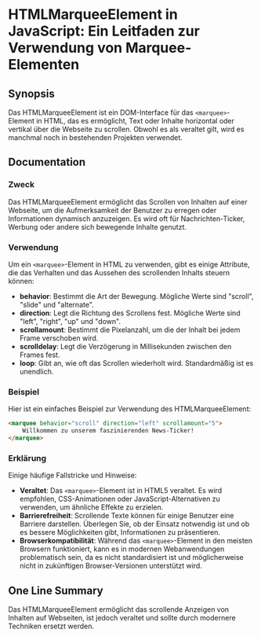 <!--
Meta Description: # HTMLMarqueeElement in JavaScript: Ein Leitfaden zur Verwendung von Marquee-Elementen ## Synopsis Das HTMLMarqueeElement ist ein DOM-Interface für da...
Meta Keywords: das, die, marquee, ist, und
-->

# HTMLMarqueeElement in JavaScript: Ein Leitfaden zur Verwendung von Marquee-Elementen

## Synopsis
Das HTMLMarqueeElement ist ein DOM-Interface für das `<marquee>`-Element in HTML, das es ermöglicht, Text oder Inhalte horizontal oder vertikal über die Webseite zu scrollen. Obwohl es als veraltet gilt, wird es manchmal noch in bestehenden Projekten verwendet.

## Documentation
### Zweck
Das HTMLMarqueeElement ermöglicht das Scrollen von Inhalten auf einer Webseite, um die Aufmerksamkeit der Benutzer zu erregen oder Informationen dynamisch anzuzeigen. Es wird oft für Nachrichten-Ticker, Werbung oder andere sich bewegende Inhalte genutzt.

### Verwendung
Um ein `<marquee>`-Element in HTML zu verwenden, gibt es einige Attribute, die das Verhalten und das Aussehen des scrollenden Inhalts steuern können:

- **behavior**: Bestimmt die Art der Bewegung. Mögliche Werte sind "scroll", "slide" und "alternate".
- **direction**: Legt die Richtung des Scrollens fest. Mögliche Werte sind "left", "right", "up" und "down".
- **scrollamount**: Bestimmt die Pixelanzahl, um die der Inhalt bei jedem Frame verschoben wird.
- **scrolldelay**: Legt die Verzögerung in Millisekunden zwischen den Frames fest.
- **loop**: Gibt an, wie oft das Scrollen wiederholt wird. Standardmäßig ist es unendlich.

### Beispiel
Hier ist ein einfaches Beispiel zur Verwendung des HTMLMarqueeElement:

```html
<marquee behavior="scroll" direction="left" scrollamount="5">
    Willkommen zu unserem faszinierenden News-Ticker!
</marquee>
```

### Erklärung
Einige häufige Fallstricke und Hinweise:

- **Veraltet**: Das `<marquee>`-Element ist in HTML5 veraltet. Es wird empfohlen, CSS-Animationen oder JavaScript-Alternativen zu verwenden, um ähnliche Effekte zu erzielen.
- **Barrierefreiheit**: Scrollende Texte können für einige Benutzer eine Barriere darstellen. Überlegen Sie, ob der Einsatz notwendig ist und ob es bessere Möglichkeiten gibt, Informationen zu präsentieren.
- **Browserkompatibilität**: Während das `<marquee>`-Element in den meisten Browsern funktioniert, kann es in modernen Webanwendungen problematisch sein, da es nicht standardisiert ist und möglicherweise nicht in zukünftigen Browser-Versionen unterstützt wird.

## One Line Summary
Das HTMLMarqueeElement ermöglicht das scrollende Anzeigen von Inhalten auf Webseiten, ist jedoch veraltet und sollte durch modernere Techniken ersetzt werden.